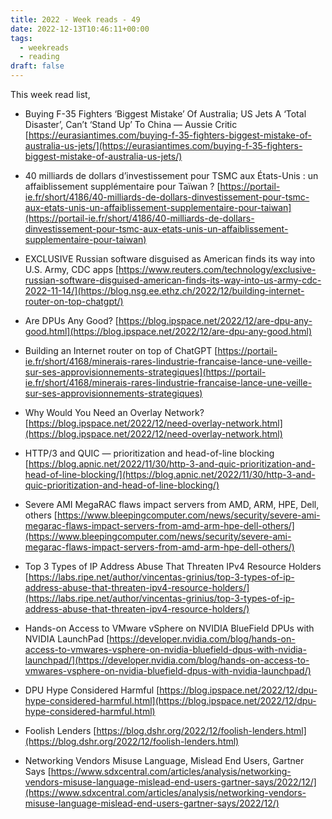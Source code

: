 ```yaml
---
title: 2022 - Week reads - 49
date: 2022-12-13T10:46:11+00:00
tags:
  - weekreads
  - reading
draft: false
---
```


This week read list,

- Buying F-35 Fighters ‘Biggest Mistake’ Of Australia; US Jets A ‘Total Disaster’, Can’t ‘Stand Up’ To China — Aussie Critic
[https://eurasiantimes.com/buying-f-35-fighters-biggest-mistake-of-australia-us-jets/](https://eurasiantimes.com/buying-f-35-fighters-biggest-mistake-of-australia-us-jets/)

- 40 milliards de dollars d’investissement pour TSMC aux États-Unis : un affaiblissement supplémentaire pour Taïwan ?
[https://portail-ie.fr/short/4186/40-milliards-de-dollars-dinvestissement-pour-tsmc-aux-etats-unis-un-affaiblissement-supplementaire-pour-taiwan](https://portail-ie.fr/short/4186/40-milliards-de-dollars-dinvestissement-pour-tsmc-aux-etats-unis-un-affaiblissement-supplementaire-pour-taiwan)

- EXCLUSIVE Russian software disguised as American finds its way into U.S. Army, CDC apps
[https://www.reuters.com/technology/exclusive-russian-software-disguised-american-finds-its-way-into-us-army-cdc-2022-11-14/](https://blog.nsg.ee.ethz.ch/2022/12/building-internet-router-on-top-chatgpt/)

- Are DPUs Any Good?
[https://blog.ipspace.net/2022/12/are-dpu-any-good.html](https://blog.ipspace.net/2022/12/are-dpu-any-good.html)

- Building an Internet router on top of ChatGPT
[https://portail-ie.fr/short/4168/minerais-rares-lindustrie-francaise-lance-une-veille-sur-ses-approvisionnements-strategiques](https://portail-ie.fr/short/4168/minerais-rares-lindustrie-francaise-lance-une-veille-sur-ses-approvisionnements-strategiques)

- Why Would You Need an Overlay Network?
[https://blog.ipspace.net/2022/12/need-overlay-network.html](https://blog.ipspace.net/2022/12/need-overlay-network.html)

- HTTP/3 and QUIC — prioritization and head-of-line blocking
[https://blog.apnic.net/2022/11/30/http-3-and-quic-prioritization-and-head-of-line-blocking/](https://blog.apnic.net/2022/11/30/http-3-and-quic-prioritization-and-head-of-line-blocking/)

- Severe AMI MegaRAC flaws impact servers from AMD, ARM, HPE, Dell, others
[https://www.bleepingcomputer.com/news/security/severe-ami-megarac-flaws-impact-servers-from-amd-arm-hpe-dell-others/](https://www.bleepingcomputer.com/news/security/severe-ami-megarac-flaws-impact-servers-from-amd-arm-hpe-dell-others/)

- Top 3 Types of IP Address Abuse That Threaten IPv4 Resource Holders
[https://labs.ripe.net/author/vincentas-grinius/top-3-types-of-ip-address-abuse-that-threaten-ipv4-resource-holders/](https://labs.ripe.net/author/vincentas-grinius/top-3-types-of-ip-address-abuse-that-threaten-ipv4-resource-holders/)

- Hands-on Access to VMware vSphere on NVIDIA BlueField DPUs with NVIDIA LaunchPad
[https://developer.nvidia.com/blog/hands-on-access-to-vmwares-vsphere-on-nvidia-bluefield-dpus-with-nvidia-launchpad/](https://developer.nvidia.com/blog/hands-on-access-to-vmwares-vsphere-on-nvidia-bluefield-dpus-with-nvidia-launchpad/)

- DPU Hype Considered Harmful
[https://blog.ipspace.net/2022/12/dpu-hype-considered-harmful.html](https://blog.ipspace.net/2022/12/dpu-hype-considered-harmful.html)

- Foolish Lenders
[https://blog.dshr.org/2022/12/foolish-lenders.html](https://blog.dshr.org/2022/12/foolish-lenders.html)

- Networking Vendors Misuse Language, Mislead End Users, Gartner Says
[https://www.sdxcentral.com/articles/analysis/networking-vendors-misuse-language-mislead-end-users-gartner-says/2022/12/](https://www.sdxcentral.com/articles/analysis/networking-vendors-misuse-language-mislead-end-users-gartner-says/2022/12/)
